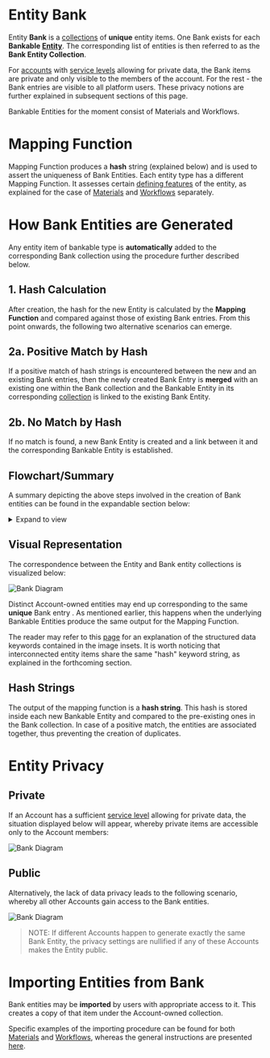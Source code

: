 # Entity Bank

Entity **Bank** is a [collections](/accounts/collections.md) of **unique** entity items. One Bank exists for each **Bankable [Entity](overview.md)**. The corresponding list of entities is then referred to as the **Bank Entity Collection**. 

For [accounts](/accounts/overview.md) with [service levels](/pricing/service-levels.md) allowing for private data, the Bank items are private and only visible to the members of the account. For the rest - the Bank entries are visible to all platform users. These privacy notions are further explained in subsequent sections of this page. 
  
 Bankable Entities for the moment consist of Materials and Workflows.

# Mapping Function

Mapping Function produces a **hash** string (explained below) and is used to assert the uniqueness of Bank Entities. Each entity type has a different Mapping Function. It assesses certain [defining features](/data/convention/structured.md#by-relation-to-uniqueness) of the entity, as explained for the case of [Materials](/materials/bank.md) and [Workflows](/workflows/bank.md) separately.


# How Bank Entities are Generated

Any entity item of bankable type is **automatically** added to the corresponding Bank collection using the procedure further described below.

## 1. Hash Calculation

After creation, the hash for the new Entity is calculated by the **Mapping Function** and compared against those of existing Bank entries. From this point onwards, the following two alternative scenarios can emerge.

## 2a. Positive Match by Hash

If a positive match of hash strings is encountered between the new and an existing Bank entries, then the newly created Bank Entry is **merged** with an existing one within the Bank collection and the Bankable Entity in its corresponding [collection](/accounts/collections.md) is linked to the existing Bank Entity.

## 2b. No Match by Hash

If no match is found, a new Bank Entity is created and a link between it and the corresponding Bankable Entity is established.

## Flowchart/Summary

A summary depicting the above steps involved in the creation of Bank entities can be found in the expandable section below: 

<details>
  <summary>
     Expand to view
  </summary> 
    
  ![Bank Diagram](/images/Bank-Flowchart.png "Bank Diagram")
  
  </details>

## Visual Representation

The correspondence between the Entity and Bank entity collections is visualized below:

![Bank Diagram](/images/Bank-diagram-Mapping.png "Bank Diagram")

Distinct Account-owned entities <i class="zmdi zmdi-close-circle-o"></i> may end up corresponding to the same **unique** Bank entry <i class="zmdi zmdi-plus-circle-o"></i>. As mentioned earlier, this happens when the underlying Bankable Entities produce the same output for the Mapping Function.

The reader may refer to this [page](data.md) for an explanation of the structured data keywords contained in the image insets. It is worth noticing that interconnected entity items share the same "hash" keyword string, as explained in the forthcoming section.

## Hash Strings

The output of the mapping function is a **hash string**. This hash is stored inside each new Bankable Entity and compared to the pre-existing ones in the Bank collection. In case of a positive match, the entities are associated together, thus preventing the creation of duplicates.


# Entity Privacy

## Private 

If an Account has a sufficient [service level](/pricing/service-levels.md) allowing for private data, the situation displayed below will appear, whereby private items are accessible only to the Account members:

![Bank Diagram](/images/Bank-diagram-Private.png "Bank Diagram")

## Public 

Alternatively, the lack of data privacy leads to the following scenario, whereby all other Accounts gain access to the Bank entities.

![Bank Diagram](/images/Bank-diagram-Public.png "Bank Diagram")

> NOTE: If different Accounts happen to generate exactly the same Bank Entity, the privacy settings are nullified if any of these Accounts makes the Entity public.
  

# Importing Entities from Bank

Bank entities may be **imported** by users with appropriate access to it. This creates a copy of that item under the Account-owned collection.

Specific examples of the importing procedure can be found for both [Materials](/materials/bank.md) and [Workflows](/workflows/bank.md), whereas the general instructions are presented [here](actions/copy-bank.md).
